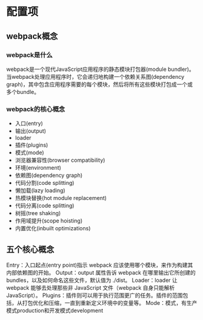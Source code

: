 # 配置项

## webpack概念

### webpack是什么

webpack是一个现代JavaScript应用程序的静态模块打包器(module bundler)。当webpack处理应用程序时，它会递归地构建一个依赖关系图(dependency graph)，其中包含应用程序需要的每个模块，然后将所有这些模块打包成一个或多个bundle。

### webpack的核心概念

- 入口(entry)
- 输出(output)
- loader
- 插件(plugins)
- 模式(mode)
- 浏览器兼容性(browser compatibility)
- 环境(environment)
- 依赖图(dependency graph)
- 代码分割(code splitting)
- 懒加载(lazy loading)
- 热模块替换(hot module replacement)
- 代码分离(code splitting)
- 树摇(tree shaking)
- 作用域提升(scope hoisting)
- 内置优化(inbuilt optimizations)

## 五个核心概念

Entry：入口起点(entry point)指示 webpack 应该使用哪个模块，来作为构建其内部依赖图的开始。
Output：output 属性告诉 webpack 在哪里输出它所创建的 bundles，以及如何命名这些文件，默认值为 ./dist。
Loader：loader 让 webpack 能够去处理那些非 JavaScript 文件（webpack 自身只能解析 JavaScript）。
Plugins：插件则可以用于执行范围更广的任务。插件的范围包括，从打包优化和压缩，一直到重新定义环境中的变量等。
Mode：模式，有生产模式production和开发模式development
